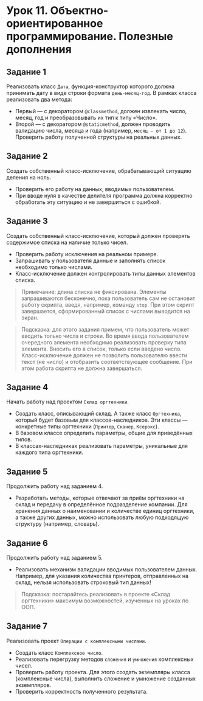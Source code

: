 # Урок 11. Объектно-ориентированное программирование. Полезные дополнения

## Задание 1
Реализовать класс `Дата`, функция-конструктор которого должна принимать дату в виде строки формата `день-месяц-год`. 
В рамках класса реализовать два метода:
* Первый — с декоратором `@classmethod`, должен извлекать число, месяц, год и преобразовывать их тип к типу «Число». 
* Второй — с декоратором `@staticmethod`, должен проводить валидацию числа, месяца и года 
  (например, `месяц — от 1 до 12`). Проверить работу полученной структуры на реальных данных.

## Задание 2
Создать собственный класс-исключение, обрабатывающий ситуацию деления на ноль.
* Проверить его работу на данных, вводимых пользователем. 
* При вводе нуля в качестве делителя программа должна корректно обработать эту ситуацию и не завершиться с ошибкой.

## Задание 3
Создать собственный класс-исключение, который должен проверять содержимое списка на наличие только чисел. 
* Проверить работу исключения на реальном примере. 
* Запрашивать у пользователя данные и заполнять список необходимо только числами. 
* Класс-исключение должен контролировать типы данных элементов списка.

> Примечание: длина списка не фиксирована. Элементы запрашиваются бесконечно, пока пользователь сам не остановит 
> работу скрипта, введя, например, команду `stop`. 
> При этом скрипт завершается, сформированный список с числами выводится на экран.

> Подсказка: для этого задания примем, что пользователь может вводить только числа и строки. 
> Во время ввода пользователем очередного элемента необходимо реализовать проверку типа элемента. 
> Вносить его в список, только если введено число. 
> Класс-исключение должен не позволить пользователю ввести текст (не число) и отобразить соответствующее сообщение. 
> При этом работа скрипта не должна завершаться.

## Задание 4
Начать работу над проектом `Склад оргтехники`. 
* Создать класс, описывающий склад. А также класс `Оргтехника`, который будет базовым для классов-наследников. 
Эти классы — конкретные типы оргтехники (`Принтер`, `Сканер`, `Ксерокс`). 
* В базовом классе определить параметры, общие для приведённых типов.
* В классах-наследниках реализовать параметры, уникальные для каждого типа оргтехники.

## Задание 5
Продолжить работу над заданием 4. 
* Разработать методы, которые отвечают за приём оргтехники на склад и передачу в определённое подразделение компании. 
Для хранения данных о наименовании и количестве единиц оргтехники, а также других данных, 
можно использовать любую подходящую структуру (например, словарь).

## Задание 6
Продолжить работу над заданием 5. 
* Реализовать механизм валидации вводимых пользователем данных. Например, для указания количества принтеров, 
отправленных на склад, нельзя использовать строковый тип данных!

> Подсказка: постарайтесь реализовать в проекте «Склад оргтехники» максимум возможностей, изученных на уроках по ООП.

## Задание 7
Реализовать проект `Операции с комплексными числами`.
* Создать класс `Комплексное число`. 
* Реализовать перегрузку методов `сложения` и `умножения` комплексных чисел. 
* Проверить работу проекта. Для этого создать экземпляры класса (комплексные числа), выполнить сложение и умножение 
созданных экземпляров. 
* Проверить корректность полученного результата.